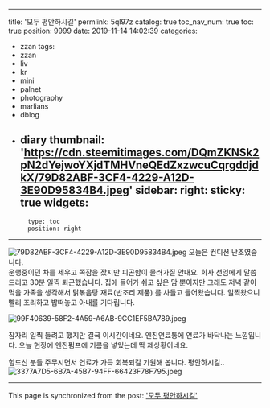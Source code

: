 
---
title: '모두 평안하시길'
permlink: 5ql97z
catalog: true
toc_nav_num: true
toc: true
position: 9999
date: 2019-11-14 14:02:39
categories:
- zzan
tags:
- zzan
- liv
- kr
- mini
- palnet
- photography
- marlians
- dblog
- diary
thumbnail: 'https://cdn.steemitimages.com/DQmZKNSk2pN2dYejwoYXjdTMHVneQEdZxzwcuCqrgddjdkX/79D82ABF-3CF4-4229-A12D-3E90D95834B4.jpeg'
sidebar:
    right:
        sticky: true
widgets:
    -
        type: toc
        position: right
---


![79D82ABF-3CF4-4229-A12D-3E90D95834B4.jpeg](https://cdn.steemitimages.com/DQmZKNSk2pN2dYejwoYXjdTMHVneQEdZxzwcuCqrgddjdkX/79D82ABF-3CF4-4229-A12D-3E90D95834B4.jpeg)
오늘은 컨디션 난조였습니다.  
운행중이던 차를 세우고 쪽잠을 잤지만 피곤함이 물러가질 안내요. 
회사 선임에게 말씀 드리고 30분 일찍 퇴근했습니다. 
집에 들어가 쉬고 싶은 맘 뿐이지만 그래도 저녁 같이 먹을 가족을 생각해서 닭볶음탕 재료(반조리 제품) 를 사들고 들어왔습니다.  일찍왔으니 빨리 조리하고 밥떠놓고 아내를 기다립니다. 

![99F40639-58F2-4A59-A6AB-9CC1EF5BA789.jpeg](https://cdn.steemitimages.com/DQmPqEAHHn6rxVCqS4tMmXEPyPZFGtL2CvJyYWj6Ww8c2Zh/99F40639-58F2-4A59-A6AB-9CC1EF5BA789.jpeg)

잠자리 일찍 들려고 했지만 결국 이시간이네요. 
엔진연료통에 연료가 바닥나는 느낌입니다.  오늘 현장에 엔진펌프에 기름을 넣었는데 딱 제상황이네요.  

힘드신 분들 주무시면서 연료가 가득 회복되길 기원해 봅니다.  평안하시길..
![3377A7D5-6B7A-45B7-94FF-66423F78F795.jpeg](https://cdn.steemitimages.com/DQmaGkgxiyZ9EXi42kqBXotnVJo529nzwdYb5LBFJd9hmSS/3377A7D5-6B7A-45B7-94FF-66423F78F795.jpeg)

- - -

This page is synchronized from the post: ['모두 평안하시길'](https://steemit.com/@kingbit/5ql97z)
